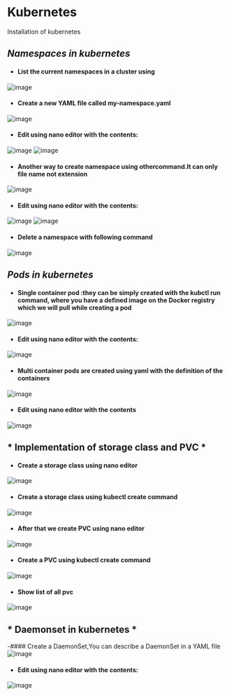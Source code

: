 # Kubernetes
Installation of kubernetes
## *Namespaces in kubernetes*
- #### List the current namespaces in a cluster using
![image](https://user-images.githubusercontent.com/103019032/164165821-57e66cc7-14ad-4633-88d5-18cf691c40f3.png)
- #### Create a new YAML file called my-namespace.yaml
![image](https://user-images.githubusercontent.com/103019032/164191733-c4a9557c-b445-432c-ae97-9a7178b0e20a.png)
- #### Edit using nano editor with the contents:
![image](https://user-images.githubusercontent.com/103019032/164166403-cee4da97-9f8f-4d47-ab53-bdca92767a2c.png)
![image](https://user-images.githubusercontent.com/103019032/164166616-6c9dfa35-cc86-4fae-bf14-0b1cb3846811.png)
- #### Another way to create namespace using othercommand.It can only file name not extension
![image](https://user-images.githubusercontent.com/103019032/164197366-71a6f1a9-934b-4735-82e8-7ff0643ca2e9.png)
- #### Edit using nano editor with the contents:
![image](https://user-images.githubusercontent.com/103019032/164197676-45502de7-3d70-4ea9-809c-5daed01a1df3.png)
![image](https://user-images.githubusercontent.com/103019032/164197788-ee1713f3-a072-4e43-baaa-ffa17cb180f9.png)
- #### Delete a namespace with following command
![image](https://user-images.githubusercontent.com/103019032/164198189-5bdd01cb-03c8-47ff-b809-6cadf47aa7e1.png)
## *Pods in kubernetes*
- #### Single container pod :they can be simply created with the kubctl run command, where you have a defined image on the Docker registry which we will pull while creating a pod
![image](https://user-images.githubusercontent.com/103019032/164209319-c231f254-b46f-4143-a2b5-51b2ac995c66.png)
- #### Edit using nano editor with the contents:
![image](https://user-images.githubusercontent.com/103019032/164211536-8f7da695-af4a-455e-aa7a-a2a9c2623f4d.png)
- #### Multi container pods are created using yaml with the definition of the containers
![image](https://user-images.githubusercontent.com/103019032/164372798-33f05adc-2033-4af7-88f1-bc21a863331d.png)
- #### Edit using nano editor with the contents
![image](https://user-images.githubusercontent.com/103019032/164372894-a585d31b-602e-4c69-9343-8bb3443e4c9c.png)
## * Implementation of storage class and PVC *
- #### Create a storage class using nano editor
![image](https://user-images.githubusercontent.com/103019032/164388514-0cf941a1-332c-4976-bff2-c4af4180c4bb.png)
- #### Create a storage class using kubectl create command
![image](https://user-images.githubusercontent.com/103019032/164388868-b4ff4f7b-e35c-4e88-8c83-8bf374acd85c.png)
- #### After that we create PVC using nano editor
![image](https://user-images.githubusercontent.com/103019032/164390786-77bbeaf4-f54a-4582-9fd6-ba07aa0af78d.png)
- #### Create a PVC using kubectl create command
![image](https://user-images.githubusercontent.com/103019032/164389097-d1435234-0cdc-45a9-a710-60e098b985b8.png)
- #### Show list of all pvc
![image](https://user-images.githubusercontent.com/103019032/164391129-3e943429-a097-4ebc-8659-0076e7b94e35.png)
## * Daemonset in kubernetes *
-#### Create a DaemonSet,You can describe a DaemonSet in a YAML file
![image](https://user-images.githubusercontent.com/103019032/164427312-2c6cced3-1ff7-434a-b2c9-ace7aae9a9a0.png)
- #### Edit using nano editor with the contents:
![image](https://user-images.githubusercontent.com/103019032/164427745-0f53d700-e3a7-483c-a52e-5c57a6494189.png)


